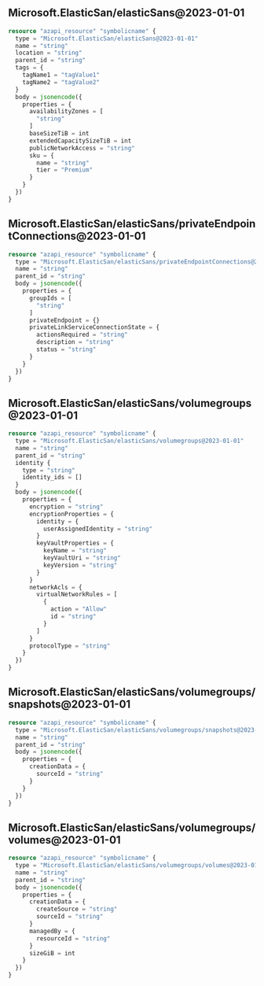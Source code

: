 ## Microsoft.ElasticSan/elasticSans@2023-01-01

```terraform
resource "azapi_resource" "symbolicname" {
  type = "Microsoft.ElasticSan/elasticSans@2023-01-01"
  name = "string"
  location = "string"
  parent_id = "string"
  tags = {
    tagName1 = "tagValue1"
    tagName2 = "tagValue2"
  }
  body = jsonencode({
    properties = {
      availabilityZones = [
        "string"
      ]
      baseSizeTiB = int
      extendedCapacitySizeTiB = int
      publicNetworkAccess = "string"
      sku = {
        name = "string"
        tier = "Premium"
      }
    }
  })
}

```

## Microsoft.ElasticSan/elasticSans/privateEndpointConnections@2023-01-01

```terraform
resource "azapi_resource" "symbolicname" {
  type = "Microsoft.ElasticSan/elasticSans/privateEndpointConnections@2023-01-01"
  name = "string"
  parent_id = "string"
  body = jsonencode({
    properties = {
      groupIds = [
        "string"
      ]
      privateEndpoint = {}
      privateLinkServiceConnectionState = {
        actionsRequired = "string"
        description = "string"
        status = "string"
      }
    }
  })
}

```

## Microsoft.ElasticSan/elasticSans/volumegroups@2023-01-01

```terraform
resource "azapi_resource" "symbolicname" {
  type = "Microsoft.ElasticSan/elasticSans/volumegroups@2023-01-01"
  name = "string"
  parent_id = "string"
  identity {
    type = "string"
    identity_ids = []
  }
  body = jsonencode({
    properties = {
      encryption = "string"
      encryptionProperties = {
        identity = {
          userAssignedIdentity = "string"
        }
        keyVaultProperties = {
          keyName = "string"
          keyVaultUri = "string"
          keyVersion = "string"
        }
      }
      networkAcls = {
        virtualNetworkRules = [
          {
            action = "Allow"
            id = "string"
          }
        ]
      }
      protocolType = "string"
    }
  })
}

```

## Microsoft.ElasticSan/elasticSans/volumegroups/snapshots@2023-01-01

```terraform
resource "azapi_resource" "symbolicname" {
  type = "Microsoft.ElasticSan/elasticSans/volumegroups/snapshots@2023-01-01"
  name = "string"
  parent_id = "string"
  body = jsonencode({
    properties = {
      creationData = {
        sourceId = "string"
      }
    }
  })
}

```

## Microsoft.ElasticSan/elasticSans/volumegroups/volumes@2023-01-01

```terraform
resource "azapi_resource" "symbolicname" {
  type = "Microsoft.ElasticSan/elasticSans/volumegroups/volumes@2023-01-01"
  name = "string"
  parent_id = "string"
  body = jsonencode({
    properties = {
      creationData = {
        createSource = "string"
        sourceId = "string"
      }
      managedBy = {
        resourceId = "string"
      }
      sizeGiB = int
    }
  })
}

```

